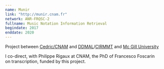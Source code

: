 ```yaml
---
name: Munir 
link: "http://munir.cnam.fr"
network: ANR-FRQSC-2
fullname: Music Notation Information Retrieval
begindate: 2017 
enddate: 2020
---
```


Project between [Cedric/CNAM](https://cedric.cnam.fr) and [DDMAL](https://ddmal.music.mcgill.ca)/[CIRMMT](https://www.cirmmt.org) and [Mc Gill University](https://www.mcgill.ca)

I co-direct, with Philippe Rigaux at CNAM, the PhD of Francesco Foscarin on transcription, funded by this project.
